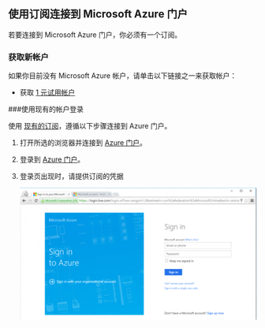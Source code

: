 <!--
includes/azure-include-getting-started-v12portal-gettings-an-account.md

Latest Freshness check:  2016-04-11 , carlrab.

As of circa 2016-04-11, the following topics might include this include:
articles/sql-database/sql-database-get-started-tutorial.md

-->
## <a name="connecting-to-the-microsoft-azure-portal-with-a-subscription"></a>使用订阅连接到 Microsoft Azure 门户

若要连接到 Microsoft Azure 门户，你必须有一个订阅。 

### <a name="get-a-new-account"></a>获取新帐户

如果你目前没有 Microsoft Azure 帐户，请单击以下链接之一来获取帐户：

- 获取 [1 元试用帐户](https://www.azure.cn/pricing/1rmb-trial/)

###<a name="sign-in-using-your-existing-account"></a>使用现有的帐户登录

使用 [现有的订阅]( https://account.windowsazure.cn/Home/Index)，遵循以下步骤连接到 Azure 门户。 

1. 打开所选的浏览器并连接到 [Azure 门户](https://manage.windowsazure.cn/)。

1. 登录到 [Azure 门户](https://manage.windowsazure.cn/)。

1. 登录页出现时，请提供订阅的凭据

   ![登录](./media/azure-getting-started-portal-login/login.png)